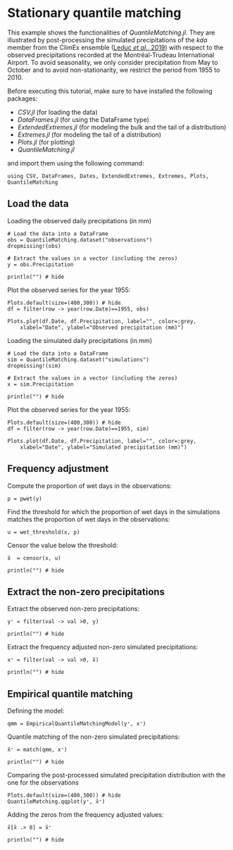 
# Stationary quantile matching

This example shows the functionalities of *QuantileMatching.jl*. They are illustrated by post-processing the simulated precipitations of the *kda* member from the ClimEx ensemble ([Leduc *et al.*, 2019](https://journals.ametsoc.org/view/journals/apme/58/4/jamc-d-18-0021.1.xml)) with respect to the observed precipitations recorded at the Montréal-Trudeau International Airport. To avoid seasonality, we only consider precipitation from May to October and to avoid non-stationarity, we restrict the period from 1955 to 2010.

Before executing this tutorial, make sure to have installed the following packages:

- *CSV.jl* (for loading the data)
- *DataFrames.jl* (for using the DataFrame type)
- *ExtendedExtremes.jl* (for modeling the bulk and the tail of a distribution)
- *Extremes.jl* (for modeling the tail of a distribution)
- *Plots.jl* (for plotting)
- *QuantileMatching.jl*

and import them using the following command:
 ```@repl stationary
using CSV, DataFrames, Dates, ExtendedExtremes, Extremes, Plots, QuantileMatching
```

## Load the data

Loading the observed daily precipitations (in mm)
```@example stationary
# Load the data into a DataFrame
obs = QuantileMatching.dataset("observations")
dropmissing!(obs)

# Extract the values in a vector (including the zeros)
y = obs.Precipitation
 
println("") # hide
```

Plot the observed series for the year 1955:

```@example stationary
Plots.default(size=(400,300)) # hide
df = filter(row -> year(row.Date)==1955, obs)

Plots.plot(df.Date, df.Precipitation, label="", color=:grey, 
    xlabel="Date", ylabel="Observed precipitation (mm)")
```


Loading the simulated daily precipitations (in mm)
```@example stationary
# Load the data into a DataFrame
sim = QuantileMatching.dataset("simulations")
dropmissing!(sim)

# Extract the values in a vector (including the zeros)
x = sim.Precipitation

println("") # hide
```

Plot the observed series for the year 1955:

```@example stationary
Plots.default(size=(400,300)) # hide
df = filter(row -> year(row.Date)==1955, sim)

Plots.plot(df.Date, df.Precipitation, label="", color=:grey, 
    xlabel="Date", ylabel="Simulated precipitation (mm)")
```

## Frequency adjustment

Compute the proportion of wet days in the observations:

```@repl stationary
p = pwet(y)
```

Find the threshold for which the proportion of wet days in the simulations matches the proportion of wet days in the observations:

```@repl stationary
u = wet_threshold(x, p)
```

Censor the value below the threshold:
```@example stationary
x̃  = censor(x, u)

println("") # hide
```

## Extract the non-zero precipitations

Extract the observed non-zero precipitations:

```@example stationary
y⁺ = filter(val -> val >0, y)

println("") # hide
```

Extract the frequency adjusted non-zero simulated precipitations:

```@example stationary
x⁺ = filter(val -> val >0, x̃)

println("") # hide
```

## Empirical quantile matching

Defining the model:

```@repl stationary
qmm = EmpiricalQuantileMatchingModel(y⁺, x⁺)
```

Quantile matching of the non-zero simulated precipitations:
```@example stationary
x̃⁺ = match(qmm, x⁺)

println("") # hide
```
Comparing the post-processed simulated precipitation distribution with the one for the observations

```@example stationary
Plots.default(size=(400,300)) # hide
QuantileMatching.qqplot(y⁺, x̃⁺)
```


Adding the zeros from the frequency adjusted values:
```@example stationary
x̃[x̃ .> 0] = x̃⁺

println("") # hide
```


